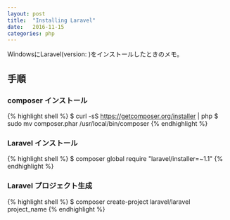 ```yaml
---
layout: post
title:  "Installing Laravel"
date:   2016-11-15
categories: php
---
```

WindowsにLaravel(version: )をインストールしたときのメモ。

## 手順

### composer インストール

{% highlight shell %}
$ curl -sS https://getcomposer.org/installer | php
$ sudo mv composer.phar /usr/local/bin/composer
{% endhighlight %}

### Laravel インストール

{% highlight shell %}
$ composer global require "laravel/installer=~1.1"
{% endhighlight %}

### Laravel プロジェクト生成

{% highlight shell %}
$ composer create-project laravel/laravel project_name
{% endhighlight %}
